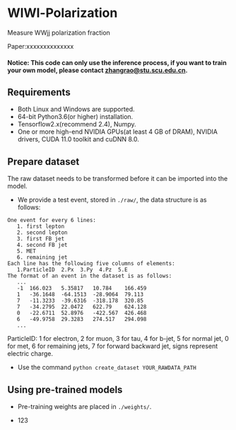 # WlWl-Polarization
Measure WWjj polarization fraction 

Paper:xxxxxxxxxxxxxx

#### Notice: This code can only use the inference process, if you want to train your own model, please contact [zhangrao@stu.scu.edu.cn](mailto:zhangrao@stu.scu.edu.cn).

## Requirements
* Both Linux and Windows are supported.
* 64-bit Python3.6(or higher) installation.
* Tensorflow2.x(recommend 2.4), Numpy.
* One or more high-end NVIDIA GPUs(at least 4 GB of DRAM), NVIDIA drivers, CUDA 11.0 toolkit and cuDNN 8.0.

## Prepare dataset
The raw dataset needs to be transformed before it can be imported into the model.
* We provide a test event, stored in `./raw/`, the data structure is as follows:
```
One event for every 6 lines:
   1. first lepton 
   2. second lepton 
   3. first FB jet 
   4. second FB jet 
   5. MET 
   6. remaining jet 
Each line has the following five columns of elements:
   1.ParticleID  2.Px  3.Py  4.Pz  5.E
The format of an event in the dataset is as follows:
   ...
   -1  166.023   5.35817   10.784    166.459
   1   -36.1648  -64.1513  -28.9064  79.113
   7   -11.3233  -39.6316  -318.178  320.85
   7   -34.2795  22.0472   622.79    624.128
   0   -22.6711  52.8976   -422.567  426.468
   6   -49.9758  29.3283   274.517   294.098
   ...
```
ParticleID: 1 for electron, 2 for muon, 3 for tau, 4 for b-jet, 5 for normal jet, 0 for met, 6 for remaining jets, 7 for forward backward jet, signs represent electric charge.
* Use the command `python create_dataset YOUR_RAWDATA_PATH`
## Using pre-trained models
* Pre-training weights are placed in `./weights/`.

* 123

